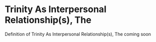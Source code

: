 # Trinity As Interpersonal Relationship(s), The
Definition of Trinity As Interpersonal Relationship(s), The coming soon
